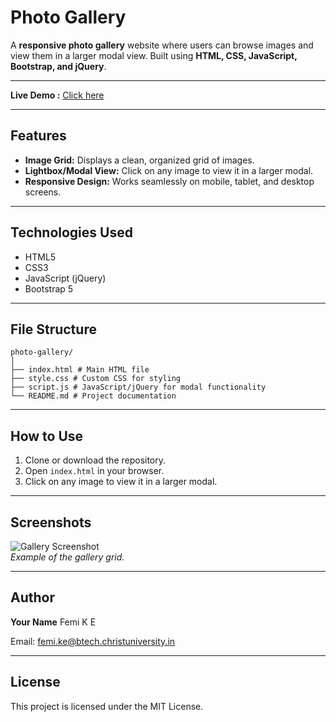 # Photo Gallery

A **responsive photo gallery** website where users can browse images and view them in a larger modal view. Built using **HTML, CSS, JavaScript, Bootstrap, and jQuery**.

---
**Live Demo :** [Click here](https://femieliz27-hash.github.io/photo-gallery/)

---


## Features

- **Image Grid:** Displays a clean, organized grid of images.
- **Lightbox/Modal View:** Click on any image to view it in a larger modal.
- **Responsive Design:** Works seamlessly on mobile, tablet, and desktop screens.

---

## Technologies Used

- HTML5
- CSS3
- JavaScript (jQuery)
- Bootstrap 5

---

## File Structure
```
photo-gallery/
│
├── index.html # Main HTML file
├── style.css # Custom CSS for styling
├── script.js # JavaScript/jQuery for modal functionality
└── README.md # Project documentation
```


---

## How to Use

1. Clone or download the repository.
2. Open `index.html` in your browser.
3. Click on any image to view it in a larger modal.

---

## Screenshots

![Gallery Screenshot](/demo.png)  
*Example of the gallery grid.*


---

## Author

**Your Name**  Femi K E


Email: femi.ke@btech.christuniversity.in  

---

## License

This project is licensed under the MIT License.





